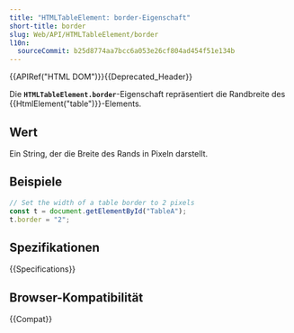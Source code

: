 ```yaml
---
title: "HTMLTableElement: border-Eigenschaft"
short-title: border
slug: Web/API/HTMLTableElement/border
l10n:
  sourceCommit: b25d8774aa7bcc6a053e26cf804ad454f51e134b
---
```


{{APIRef("HTML DOM")}}{{Deprecated_Header}}

Die **`HTMLTableElement.border`**-Eigenschaft repräsentiert die
Randbreite des {{HtmlElement("table")}}-Elements.

## Wert

Ein String, der die Breite des Rands in Pixeln darstellt.

## Beispiele

```js
// Set the width of a table border to 2 pixels
const t = document.getElementById("TableA");
t.border = "2";
```

## Spezifikationen

{{Specifications}}

## Browser-Kompatibilität

{{Compat}}
